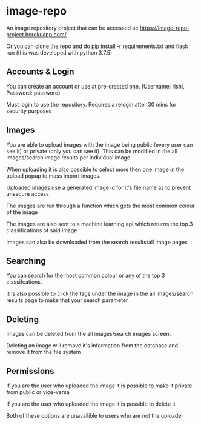 # image-repo

An image repository project that can be accessed at: https://image-repo-project.herokuapp.com/

Or you can clone the repo and do pip install -r requirements.txt and flask run (this was developed with python 3.7.5)

## Accounts & Login

You can create an account or use at pre-created one. (Username: rishi, Password: password)

Must login to use the repository. Requires a relogin after 30 mins for security purposes

## Images

You are able to upload images with the image being public (every user can see it) or private (only you can see it). This can be modified in the all images/search image results per individual image.

When uploading it is also possible to select more then one image in the upload popup to mass import images. 

Uploaded images use a generated image id for it's file name as to prevent unsecure access

The images are run through a function which gets the most common colour of the image 

The images are also sent to a machine learning api which returns the top 3 classifications of said image

Images can also be downloaded from the search results/all image pages

## Searching

You can search for the most common colour or any of the top 3 classifcations. 

It is also possible to click the tags under the image in the all images/search results page to make that your search parameter

## Deleting 

Images can be deleted from the all images/search images screen.

Deleting an image will remove it's information from the database and remove it from the file system

## Permissions 

If you are the user who uploaded the image it is possible to make it private from public or vice-versa

If you are the user who uploaded the image it is possible to delete it 

Both of these options are unavailible to users who are not the uploader
